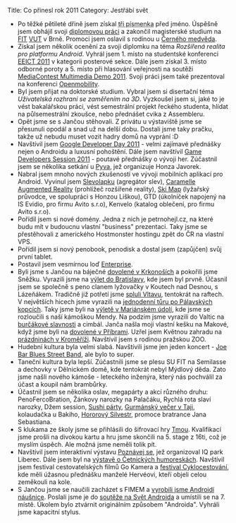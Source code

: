 Title: Co přinesl rok 2011
Category: Jestřábí svět

-   Po těžké pětileté dřině jsem získal <abbr title="Ing.">tři
    písmenka</abbr> před jméno. Úspěšně jsem obhájil svoji [diplomovou práci](https://market.android.com/details?id=net.jestrab.caramelle) a zakončil magisterské
    studium na [FIT](http://www.fit.vutbr.cz/) [VUT](http://www.vutbr.cz/) v Brně.
    Promoci jsem oslavil s rodinou u [Černého medvěda](http://www.cerny-medved.cz/).
-   Získal jsem několik ocenění za svoji diplomku na téma *Rozšířená
    realita pro platformu Android*. Vyhrál jsem 1. místo na studentské
    konferenci [EEICT 2011](http://www.feec.vutbr.cz/EEICT/) v kategorii posterové sekce. Dále jsem
    získal 3. místo odborné poroty a 5. místo při hlasování veřejnosti
    na soutěži [MediaContest Multimedia Demo 2011](http://www.fit.vutbr.cz/events/McFIT/MediaDemo/2011/). Svoji práci jsem
    také prezentoval na konferenci [Openmobility](http://www.openmobility.cz/).
-   Byl jsem přijat na doktorské studium. Vybral jsem si disertační téma
    *Uživatelská rozhraní se zaměřením na 3D*. Vyzkoušel jsem si, jaké
    to je vést bakalářskou práci, vést semestrální projekt řeckého
    studenta, hlídat na půlsemestrální zkoušce, nebo přednášet cvika z
    Assembleru.
-   Opět jsme se s Jančou stěhovali. Z privátu u výstaviště jsme se
    přesunuli opodál a snad už na delší dobu. Dostali jsme taky pračku,
    takže už nebudu muset vozit hadry domů na vyprání :D
-   Navštívil jsem [Google Developer Day 2011](http://www.google.com/events/developerday/2011/prague/) - velmi zajímavé
    přednášky nejen o Androidu a luxusní pohoštění. Dále jsem navštívil
    [Game Developers Session 2011](http://gds2011.ceske-hry.cz/) - poutavé přednášky o vývoji her.
    Zúčastnil jsem se několika setkání u [Pyva](https://twitter.com/#!/napyvo), jež organizuje Honza
    Javorek.
-   Nabral jsem mnoho nových zkušeností ve vývoji mobilních aplikací pro
    Android. Vyvinul jsem [Slevolapku](https://market.android.com/details?id=net.jestrab.slevolapka) (agregátor slev), [Caramelle
    Augmented Reality](https://market.android.com/details?id=net.jestrab.caramelle) (prohlížeč rozšířené reality),
    [Ski Map](https://market.android.com/details?id=net.skimap) (lyžařský průvodce, ve spolupráci s Honzou Liškou), GTD
    (úkolníček napojený na IS Evidio, pro firmu Avito s.r.o), Kenvelo
    (katalog oblečení, pro firmu Avito s.r.o).
-   Pořídil jsem si nové domény. Jedna z nich je petrnohejl.cz, na které
    budu mít v budoucnu vlastní "business" prezentaci. Taky jsme se
    přestěhovali z amerického Hostmonster hostingu zpět do ČR na vlastní
    VPS.
-   Pořídil jsem si nový penobook, penodisk a dostal jsem (zapůjčen)
    svůj první tablet.
-   Postavil jsem vesmírnou loď [Enterprise](http://fav.me/d3dqjy4).
-   Byli jsme s Jančou na báječné [dovolené v Krkonoších](http://janie.8bit.cz/dovolena-v-krkonosich/) a pokořili
    jsme Sněžku. Vyrazili jsme na [výlet do Bratislavy](http://janie.8bit.cz/v-meste-na-dunaji/), kde jsem byl
    prvně. Účasnil jsem se společně s peno clanem lyžovačky v Koutech
    nad Desnou, s Lázeňákem. Tradičně již potřetí jsme [spluli Vltavu](http://kajolinka.rajce.idnes.cz/31.7.-4.8.2011%2C_Vltava/), tentokrát na raftech. V největších hicech jsme vyrazili
    na [jednodenní tůru po Pálavských kopcích](http://janie.8bit.cz/vylet-na-palavu/). Taky jsme byli na
    [výletě v Mariánském údolí](http://janie.8bit.cz/vylet-do-marianskeho-udoli/), kde jsme se rozloučili s naší
    kámoškou Mendy. Na podzim jsme vyrazili do Valtic na [burčákové slavnosti](http://janie.8bit.cz/slavnosti-burcaku-ve-valticich/) a cimbál. Janča našla moji vlastní kešku na Makové,
    když jsme byli na [dovolené v Příbrami](http://janie.8bit.cz/prazdniny-v-pribrami-v-bodech/). Uzřel jsem Květnou
    zahradu na [prázdninách v Kroměříži](http://janie.8bit.cz/prazdniny-v-kromerizi-v-bodech/). Navštívil jsem s rodinou
    pražskou ZOO.
-   Hudební kultura byla velmi slabá. Navštívili jsme jen jeden koncert - [Joe Bar Blues Street Band](http://janie.8bit.cz/joe-bar-blues-street-hudebni-sklep-brno-30-9-2011/), ale bylo to super.
-   Taneční kultura byla lepší. Zúčastnili jsme se plesu SU FIT na
    Semilasse a dechovky v Dělnickém domě, kde tentokrát nebyl Mýdlový
    děda. Zato jsme našli nového kámoše - leteckého inženýra, který nás
    pochválil za účast a koupil nám brambůrky.
-   Účastnil jsem se několika oslav, megapárty a akcí různého druhu:
    PenoFercoBration, Žánkovy narozky na Palačáku, Rychlá rota slaví
    narozky, Džem session, [Sushi párty](http://janie.8bit.cz/sushi-party/), [Gurmánský večer v Taji](http://janie.8bit.cz/taje-taje/),
    kolaudačka u Bakiho, [Hororový Silvestr](http://janie.8bit.cz/jak-jsme-vitali-novy-rok/), promoce bratrance Jana
    Sebastiana.
-   S klukama ze školy jsme se přihlásili do šifrovací hry [Tmou](http://www.tmou.cz/2011/index).
    Kvalifikací jsme prošli na divokou kartu a hru jsme skončili na 5.
    stage z 16ti, což je myslím úspěch. Ale možná jsme neměli tolik pít.
-   Navštívil jsem interaktivní výstavu [Poznávej se](http://janie.8bit.cz/poznavej-se-30-3-2011-brno/), jež organizoval
    IQ park Liberec. Dále jsem byl na [výstavě o Četnických humoreskách](http://janie.8bit.cz/cetnicke-humoresky-17-12-2011-brno/). Navštívil jsem festival cestovatelských filmů Go
    Kamera a [festival Cyklocestování](http://janie.8bit.cz/sport-life-12-11-2011-brno-vystaviste/), kde měli úžasnou přednášku
    manželé Hervéovi, kteří objeli celou zeměkouli na kole.
-   S Jančou jsme se naučili zacházet s FIMEM a [vyrobili jsme Androidí náušnice](http://janie.8bit.cz/nausnice-s-androidem-aneb-prvni-fimo-pokus/). Poslali jsme je do [soutěže na Svět Androida](http://www.svetandroida.cz/vyhlaseni-vitezu-velke-narozeninove-souteze-s-lg-201102) a
    umístili se na 7. místě. Úkolem bylo ztvárnit originálním způsobem
    "Androida". Vyhráli jsme kapacitní stylus.
